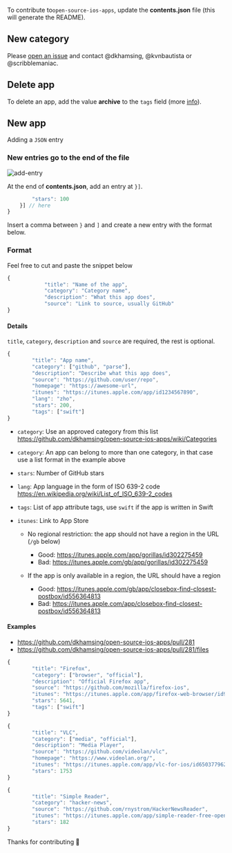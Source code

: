 To contribute to`open-source-ios-apps`, update the **contents.json** file (this will generate the README).

## New category

Please [open an issue](https://github.com/dkhamsing/open-source-ios-apps/issues) and contact
@dkhamsing, @kvnbautista or @scribblemaniac.

## Delete app

To delete an app, add the value **archive** to the `tags` field (more [info](https://github.com/dkhamsing/open-source-ios-apps/wiki/Deleting)).

## New app

Adding a `JSON` entry

### New entries go to the end of the file

![add-entry](https://cloud.githubusercontent.com/assets/4723115/15217463/7f8060c6-1810-11e6-97f7-3b555dc78bf9.gif)

At the end of **contents.json**, add an entry at `}]`.

```js
		"stars": 100
	}] // here
}
```

Insert a comma between `}` and `]` and create a new entry with the format below.

### Format

Feel free to cut and paste the snippet below

```js
{
    	  	"title": "Name of the app",
    		"category": "Category name",
    		"description": "What this app does",
    		"source": "Link to source, usually GitHub"
}
```

#### Details

`title`, `category`, `description` and `source` are required, the rest is optional.

```js
{
		"title": "App name",
		"category": ["github", "parse"],
		"description": "Describe what this app does",
		"source": "https://github.com/user/repo",
		"homepage": "https://awesome-url",
		"itunes": "https://itunes.apple.com/app/id1234567890",		
		"lang": "zho",     
		"stars": 200,     
		"tags": ["swift"]
}
```

- `category`: Use an approved category from this list  https://github.com/dkhamsing/open-source-ios-apps/wiki/Categories

- `category`: An app can belong to more than one category, in that case use a list format in the example above

- `stars`: Number of GitHub stars

- `lang`: App language in the form of ISO 639-2 code https://en.wikipedia.org/wiki/List_of_ISO_639-2_codes

- `tags`: List of app attribute tags, use `swift` if the app is written in Swift

- `itunes`: Link to App Store

  - No regional restriction: the app should not have a region in the URL (`/gb` below)

    - Good: https://itunes.apple.com/app/gorillas/id302275459
    - Bad:  https://itunes.apple.com/gb/app/gorillas/id302275459

  - If the app is only available in a region, the URL should have a region

	- Good: https://itunes.apple.com/gb/app/closebox-find-closest-postbox/id556364813
	- Bad:  https://itunes.apple.com/app/closebox-find-closest-postbox/id556364813


#### Examples

- https://github.com/dkhamsing/open-source-ios-apps/pull/281
- https://github.com/dkhamsing/open-source-ios-apps/pull/281/files

```js
{
		"title": "Firefox",
		"category": ["browser", "official"],
		"description": "Official Firefox app",
		"source": "https://github.com/mozilla/firefox-ios",
		"itunes": "https://itunes.apple.com/app/firefox-web-browser/id989804926",
		"stars": 5641,
		"tags": ["swift"]
}
```

```js
{
		"title": "VLC",
		"category": ["media", "official"],
		"description": "Media Player",
		"source": "https://github.com/videolan/vlc",
		"homepage": "https://www.videolan.org/",
		"itunes": "https://itunes.apple.com/app/vlc-for-ios/id650377962",
		"stars": 1753
}
```

```js
{
		"title": "Simple Reader",
		"category": "hacker-news",
		"source": "https://github.com/rnystrom/HackerNewsReader",
		"itunes": "https://itunes.apple.com/app/simple-reader-free-open-source/id1000995253",
		"stars": 182
}
```

Thanks for contributing :tada:
